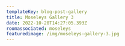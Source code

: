 ```yaml
---
templateKey: blog-post-gallery
title: Moseleys Gallery 3
date: 2022-10-20T14:27:05.393Z
roomassociated: moseleys
featuredimage: /img/moseleys-gallery-3.jpg
---
```

